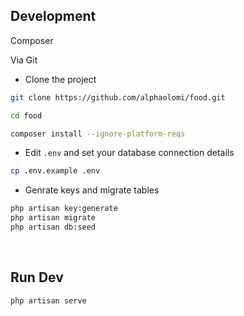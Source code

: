 ##  Development

Composer

Via Git

- Clone the project

```bash
git clone https://github.com/alphaolomi/food.git

cd food

composer install --ignore-platform-reqs
```

-   Edit `.env` and set your database connection details

```bash
cp .env.example .env
```

-   Genrate keys and migrate tables

```bash
php artisan key:generate
php artisan migrate
php artisan db:seed
```


<br>

## Run Dev

```sh
php artisan serve
```


